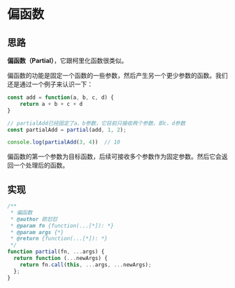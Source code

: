 # 偏函数

## 思路

**偏函数（Partial）**，它跟柯里化函数很类似。

偏函数的功能是固定一个函数的一些参数，然后产生另一个更少参数的函数。我们还是通过一个例子来认识一下：

```javascript
const add = function(a, b, c, d) {
    return a + b + c + d
}

// partialAdd已经固定了a、b参数，它目前只接收两个参数，即c、d参数
const partialAdd = partial(add, 1, 2);

console.log(partialAdd(3, 4))  // 10
```

偏函数的第一个参数为目标函数，后续可接收多个参数作为固定参数。然后它会返回一个处理后的函数。

## 实现

```javascript
/**
 * 偏函数
 * @author 欧怼怼
 * @param fn {function(...[*]): *}
 * @param args {*}
 * @return {function(...[*]): *}
 */
function partial(fn, ...args) {
  return function (...newArgs) {
    return fn.call(this, ...args, ...newArgs);
  };
}
```